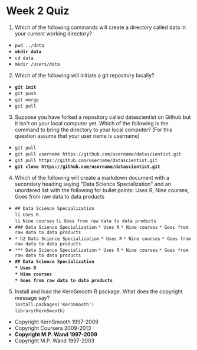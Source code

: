 # Week 2 Quiz

1. Which of the following commands will create a directory called data in your current working directory?
 - `pwd ../data`
 - **`mkdir data`**
 - `cd data`
 - `mkdir /Users/data`

2. Which of the following will initiate a git repository locally?
 - **`git init`**
 - `git push`
 - `git merge`
 - `git pull`

3. Suppose you have forked a repository called datascientist on Github but it isn't on your local computer yet. Which of the following is the command to bring the directory to your local computer? (For this question assume that your user name is username)
 - `git pull`
 - `git pull username https://github.com/username/datascientist.git`
 - `git pull https://github.com/username/datascientist.git`
 - **`git clone https://github.com/username/datascientist.git`**

4. Which of the following will create a markdown document with a secondary heading saying "Data Science Specialization" and an unordered list with the following for bullet points: Uses R, Nine courses, Goes from raw data to data products
 - `## Data Science Specialization`  
    `li Uses R`  
    `li Nine courses`
    `li Goes from raw data to data products`
 - `### Data Science Specialization`
   `* Uses R`
   `* Nine courses`
   `* Goes from raw data to data products`
 - `* h2 Data Science Specialization`
   `* Uses R`
   `* Nine courses`
   `* Goes from raw data to data products`
 - `*** Data Science Specialization`
   `* Uses R`
   `* Nine courses`
   `* Goes from raw data to data products`
 - **`## Data Science Specialization`**  
   **`* Uses R`**  
   **`* Nine courses`**  
   **`* Goes from raw data to data products`**

5. Install and load the KernSmooth R package. What does the copyright message say?  
`install.packages('KernSmooth')`  
`library(KernSmooth)`

 - Copyright KernSmooth 1997-2009
 - Copyright Coursera 2009-2013
 - **Copyright M.P. Wand 1997-2009**
 - Copyright M.P. Wand 1997-2003
